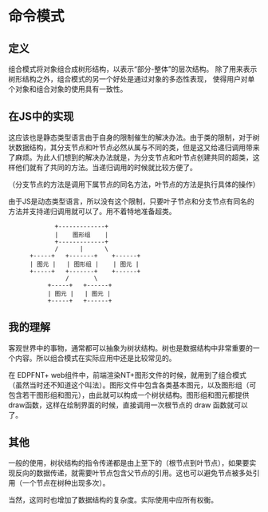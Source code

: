 # 命令模式

## 定义

组合模式将对象组合成树形结构，以表示“部分-整体”的层次结构。
除了用来表示树形结构之外，组合模式的另一个好处是通过对象的多态性表现，
使得用户对单个对象和组合对象的使用具有一致性。

## 在JS中的实现

这应该也是静态类型语言由于自身的限制催生的解决办法。由于类的限制，对于树状数据结构，其分支节点和叶节点必然从属与不同的类，但是这又给递归调用带来了麻烦。为此人们想到的解决办法就是，为分支节点和叶节点创建共同的超类，这样他们就有了共同的方法。当递归调用的时候就比较方便了。

（分支节点的方法是调用下属节点的同名方法，叶节点的方法是执行具体的操作）

由于JS是动态类型语言，所以没有这个限制，只要叶子节点和分支节点有同名的方法并支持递归调用就可以了。用不着特地准备超类。

```
             +-------------+
             |    图形组    |
             +-------------+
             /      |      \
      +-----+   +-------+    +------+
      | 图元 |   | 图形组 |    | 图元 |
      +-----+   +-------+    +------+
                /       \
           +-----+   +------+ 
           | 图元 |   | 图元 |
           +-----+   +------+ 
```

## 我的理解

客观世界中的事物，通常都可以抽象为树状结构。树也是数据结构中非常重要的一个内容。所以组合模式在实际应用中还是比较常见的。

在 EDPFNT+ web组件中，前端渲染NT+图形文件的时候，就用到了组合模式（虽然当时还不知道这个叫法）。图形文件中包含各类基本图元，以及图形组（可包含若干图形组和图元），由此就可以构成一个树状结构。图形组和图元都提供draw函数，这样在绘制界面的时候，直接调用一次根节点的 draw 函数就可以了。

## 其他

一般的使用，树状结构的指令传递都是由上至下的（根节点到叶节点），如果要实现反向的数据传递，就需要叶节点包含父节点的引用。这也可以避免节点被多处引用（一个节点在树种出现多次）。

当然，这同时也增加了数据结构的复杂度。实际使用中应所有权衡。